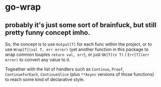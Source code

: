 # go-wrap

## probably it's just some sort of brainfuck, but still pretty funny concept imho.

So, the concept is to use `Output[T]` for each func within the project, or to use `Wrap[T](val T, err error)` (yet another function in this package to wrap common touples `return val, err`), or just `OK[T](v T)` / `Err[T](err error)` to convert any value to it. 


Togeather with the list of handlers such as `Continue`, `Proof`, `ContinueForEach`, `ContinueSlice` (plus `**Async` versions of those functions) to reach some kind of declarative style.
